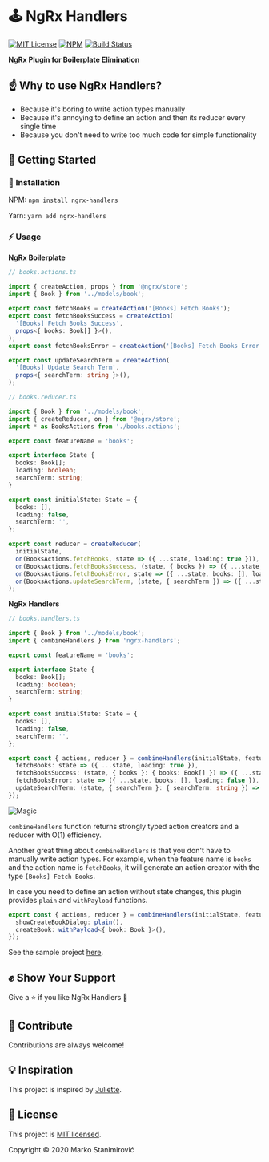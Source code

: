 # 🕹️ NgRx Handlers

[![MIT License](https://img.shields.io/badge/license-MIT-blue.svg)](./LICENSE)
[![NPM](https://img.shields.io/npm/v/ngrx-handlers)](https://www.npmjs.com/package/ngrx-handlers)
[![Build Status](https://travis-ci.org/markostanimirovic/ngrx-handlers.svg?branch=master)](https://travis-ci.org/markostanimirovic/ngrx-handlers)

**NgRx Plugin for Boilerplate Elimination**

## ☝️ Why to use NgRx Handlers?

- Because it's boring to write action types manually
- Because it's annoying to define an action and then its reducer every single time
- Because you don't need to write too much code for simple functionality

## 🚀 Getting Started

### 🔧 Installation

NPM: `npm install ngrx-handlers`

Yarn: `yarn add ngrx-handlers`

### ⚡ Usage

**NgRx Boilerplate**

```typescript
// books.actions.ts

import { createAction, props } from '@ngrx/store';
import { Book } from '../models/book';

export const fetchBooks = createAction('[Books] Fetch Books');
export const fetchBooksSuccess = createAction(
  '[Books] Fetch Books Success',
  props<{ books: Book[] }>(),
);
export const fetchBooksError = createAction('[Books] Fetch Books Error');

export const updateSearchTerm = createAction(
  '[Books] Update Search Term',
  props<{ searchTerm: string }>(),
);

// books.reducer.ts

import { Book } from '../models/book';
import { createReducer, on } from '@ngrx/store';
import * as BooksActions from './books.actions';

export const featureName = 'books';

export interface State {
  books: Book[];
  loading: boolean;
  searchTerm: string;
}

export const initialState: State = {
  books: [],
  loading: false,
  searchTerm: '',
};

export const reducer = createReducer(
  initialState,
  on(BooksActions.fetchBooks, state => ({ ...state, loading: true })),
  on(BooksActions.fetchBooksSuccess, (state, { books }) => ({ ...state, books, loading: false })),
  on(BooksActions.fetchBooksError, state => ({ ...state, books: [], loading: false })),
  on(BooksActions.updateSearchTerm, (state, { searchTerm }) => ({ ...state, searchTerm })),
);
```

**NgRx Handlers**

```typescript
// books.handlers.ts

import { Book } from '../models/book';
import { combineHandlers } from 'ngrx-handlers';

export const featureName = 'books';

export interface State {
  books: Book[];
  loading: boolean;
  searchTerm: string;
}

export const initialState: State = {
  books: [],
  loading: false,
  searchTerm: '',
};

export const { actions, reducer } = combineHandlers(initialState, featureName, {
  fetchBooks: state => ({ ...state, loading: true }),
  fetchBooksSuccess: (state, { books }: { books: Book[] }) => ({ ...state, books, loading: false }),
  fetchBooksError: state => ({ ...state, books: [], loading: false }),
  updateSearchTerm: (state, { searchTerm }: { searchTerm: string }) => ({ ...state, searchTerm }),
});
```

![Magic](https://media2.giphy.com/media/12NUbkX6p4xOO4/giphy.gif?cid=ecf05e47o0k6y4gdqo9ywj9y5q0wtqzsa8jnr900xih3myds&rid=giphy.gif)

`combineHandlers` function returns strongly typed action creators and a reducer with O(1) efficiency.

Another great thing about `combineHandlers` is that you don't have to manually write action types.
For example, when the feature name is `books` and the action name is `fetchBooks`, it will generate
an action creator with the type `[Books] Fetch Books`.

In case you need to define an action without state changes, this plugin provides `plain` and `withPayload` functions.

```typescript
export const { actions, reducer } = combineHandlers(initialState, featureName, {
  showCreateBookDialog: plain(),
  createBook: withPayload<{ book: Book }>(),
});
```

See the sample project [here](https://github.com/markostanimirovic/ngrx-handlers/tree/master/projects/playground).

## ✊ Show Your Support

Give a ⭐ if you like NgRx Handlers 🙂

## 🤝 Contribute

Contributions are always welcome!

## 💡 Inspiration

This project is inspired by [Juliette](https://github.com/markostanimirovic/juliette).

## 📝 License

This project is [MIT licensed](./LICENSE).

Copyright © 2020 Marko Stanimirović
